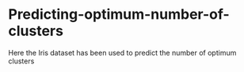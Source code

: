 # Predicting-optimum-number-of-clusters
Here the Iris dataset has been used to predict the number of optimum clusters
